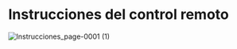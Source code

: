 # Instrucciones del control remoto

![Instrucciones_page-0001 (1)](https://github.com/javca01/Selfbalancing-Kit-de-LEGO-EV3/assets/42346345/e26ea8ef-7ee8-4fba-9181-38ddec4e2571)
